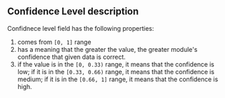 Confidence Level description
--------------------------
Confidnece level field has the following properties:

1. comes from `[0, 1]` range
2. has a meaning that the greater the value, the greater module's confidence that given data is correct.
3. if the value is in the `[0, 0.33)` range, it means that the confidence is low; if it is in the `[0.33, 0.66)` range, it means that the confidence is medium; if it is in the `[0.66, 1]` range, it means that the confidence is high.
